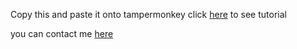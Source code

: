 Copy this and paste it onto tampermonkey 
click  [here](https://youtu.be/XW7-iw7hF28) to see tutorial

you can contact me [here](https://discordapp.com/users/831051078954909696) 

